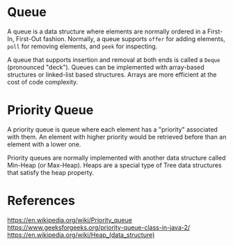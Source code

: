 # Queue

A queue is a data structure where elements are normally ordered in a First-In, First-Out fashion.
Normally, a queue supports `offer` for adding elements, `poll` for removing elements, and `peek` for inspecting.

A queue that supports insertion and removal at both ends is called a `Deque` (pronounced "deck").
Queues can be implemented with array-based structures or linked-list based structures.
Arrays are more efficient at the cost of code complexity.

# Priority Queue

A priority queue is queue where each element has a "priority" associated with them. An element with higher priority
would be retrieved before than an element with a lower one.

Priority queues are normally implemented with another data structure called Min-Heap (or Max-Heap).
Heaps are a special type of Tree data structures that satisfy the heap property.


# References
https://en.wikipedia.org/wiki/Priority_queue
https://www.geeksforgeeks.org/priority-queue-class-in-java-2/
https://en.wikipedia.org/wiki/Heap_(data_structure)
